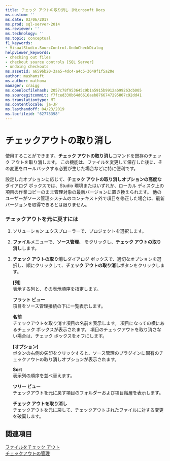 ```yaml
---
title: チェック アウトの取り消し |Microsoft Docs
ms.custom: ''
ms.date: 03/06/2017
ms.prod: sql-server-2014
ms.reviewer: ''
ms.technology: ''
ms.topic: conceptual
f1_keywords:
- VisualStudio.SourcControl.UndoCheckDialog
helpviewer_keywords:
- checking out files
- checkout source controls [SQL Server]
- undoing checkouts
ms.assetid: a6596b20-3aa5-4dc4-a4c5-3649f1f5a20e
author: mashamsft
ms.author: mathoma
manager: craigg
ms.openlocfilehash: 2057c78f953645c9b1a5915b9912ab99263cb005
ms.sourcegitcommit: f7fced330b64d6616aeb8766747295807c92dd41
ms.translationtype: MT
ms.contentlocale: ja-JP
ms.lasthandoff: 04/23/2019
ms.locfileid: "62773398"
---
```

# <a name="undo-checkouts"></a>チェックアウトの取り消し
  使用することができます、**チェック アウトの取り消し**コマンドを既存のチェック アウトを取り消します。 この機能は、ファイルを変更して保存した後に、その変更をロールバックする必要が生じた場合などに特に便利です。  
  
 設定したオプションに応じて、**チェック アウトの取り消しオプションの高度な** ダイアログ ボックスでは、Studio 環境またはいずれか、ローカル ディスク上の項目の作業コピーのまま管理対象の最新バージョンに置き換えられます。 他のユーザーがソース管理システムのコンテキスト外で項目を修正した場合は、最新バージョンを取得できるとは限りません。  
  
### <a name="to-undo-a-checkout"></a>チェックアウトを元に戻すには  
  
1.  ソリューション エクスプローラーで、プロジェクトを選択します。  
  
2.  **ファイル**メニューで、**ソース管理**、 をクリックし、**チェック アウトの取り消し**します。  
  
3.  **チェック アウトの取り消し**ダイアログ ボックスで、適切なオプションを選択し、順にクリックして、**チェック アウトの取り消し**ボタンをクリックします。  
  
     **[列]**  
     表示する列と、その表示順序を指定します。  
  
     **フラット ビュー**  
     項目をソース管理接続の下に一覧表示します。  
  
     **名前**  
     チェックアウトを取り消す項目の名前を表示します。 項目になっての横にあるチェック ボックスが表示されます。 項目のチェックアウトを取り消さない場合は、チェック ボックスをオフにします。  
  
     **[オプション]**  
     ボタンの右側の矢印をクリックすると、ソース管理のプラグインに固有のチェックアウトの取り消しオプションが表示されます。  
  
     **Sort**  
     表示列の順序を並べ替えます。  
  
     **ツリー ビュー**  
     チェックアウトを元に戻す項目のフォルダーおよび項目階層を表示します。  
  
     **チェック アウトを取り消し**  
     チェックアウトを元に戻して、チェックアウトされたファイルに対する変更を破棄します。  
  
## <a name="see-also"></a>関連項目  
 [ファイルをチェック アウト](../../2014/database-engine/check-out-files.md)   
 [チェックアウトの管理](../../2014/database-engine/manage-checkouts.md)  
  
  
